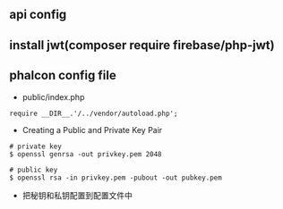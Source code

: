## api config

## install jwt(composer require firebase/php-jwt)

## phalcon config file

+ public/index.php

```angular2html
require __DIR__.'/../vendor/autoload.php';
```

+ Creating a Public and Private Key Pair

```angular2html
# private key
$ openssl genrsa -out privkey.pem 2048

# public key
$ openssl rsa -in privkey.pem -pubout -out pubkey.pem
```

+ 把秘钥和私钥配置到配置文件中

